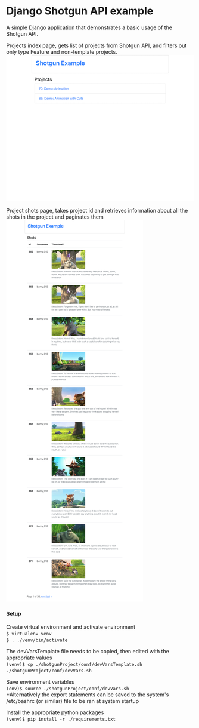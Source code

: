 # Django Shotgun API example

A simple Django application that demonstrates a basic usage of the Shotgun API.

Projects index page, gets list of projects from Shotgun API, and filters out only type Feature and non-template projects.
![shotgun project index](resources/projects_index.png)

Project shots page, takes project id and retrieves information about all the shots in the project and paginates them
![shotgun project index](resources/project_shots.png)

#### Setup
Create virtual environment and activate environment  
`$ virtualenv venv`  
`$ . ./venv/bin/activate`


The devVarsTemplate file needs to be copied, then edited with the appropriate values  
`(venv)$ cp ./shotgunProject/conf/devVarsTemplate.sh ./shotgunProject/conf/devVars.sh`


Save environment variables  
`(env)$ source ./shotgunProject/conf/devVars.sh`  
*Alternatively the export statements can be saved to the system's /etc/bashrc (or similar) file to be ran at system startup


Install the appropriate python packages  
`(venv)$ pip install -r ./requirements.txt`

